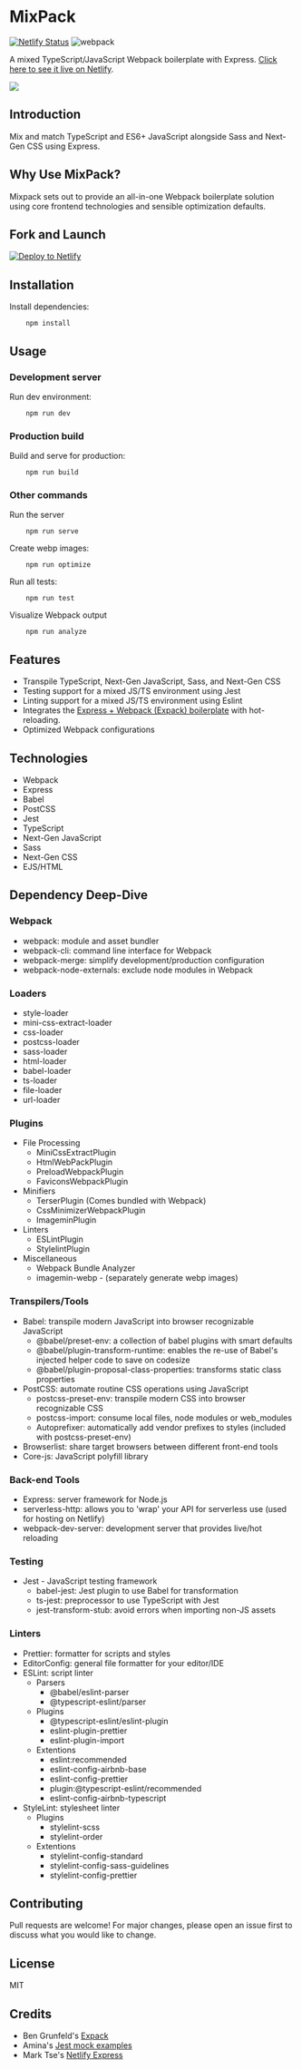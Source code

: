 # MixPack

[![Netlify Status](https://api.netlify.com/api/v1/badges/981f8252-c7bd-4215-8b05-60aee8402a2d/deploy-status)](https://app.netlify.com/sites/mixpack/deploys) ![webpack](https://img.shields.io/badge/webpack-5.0.0-green)

A mixed TypeScript/JavaScript Webpack boilerplate with Express. [Click here to see it live on Netlify](https://mixpack.netlify.app).

![](repo-logo.png)

## Introduction

Mix and match TypeScript and ES6+ JavaScript alongside Sass and Next-Gen CSS using Express.

## Why Use MixPack?

Mixpack sets out to provide an all-in-one Webpack boilerplate solution using core frontend technologies and sensible optimization defaults.

## Fork and Launch

[![Deploy to Netlify](https://www.netlify.com/img/deploy/button.svg)](https://app.netlify.com/start/deploy?repository=https://github.com/waldronmatt/mixpack)

## Installation
        
Install dependencies:

        npm install

## Usage

### Development server

Run dev environment:

        npm run dev

### Production build

Build and serve for production:

        npm run build

### Other commands

Run the server

        npm run serve

Create webp images:

        npm run optimize

Run all tests:

        npm run test

Visualize Webpack output

        npm run analyze

## Features
- Transpile TypeScript, Next-Gen JavaScript, Sass, and Next-Gen CSS
- Testing support for a mixed JS/TS environment using Jest
- Linting support for a mixed JS/TS environment using Eslint
- Integrates the [Express + Webpack (Expack) boilerplate](https://github.com/bengrunfeld/expack) with hot-reloading.
- Optimized Webpack configurations

## Technologies
- Webpack
- Express
- Babel
- PostCSS
- Jest
- TypeScript
- Next-Gen JavaScript
- Sass
- Next-Gen CSS
- EJS/HTML

## Dependency Deep-Dive

### Webpack
- webpack: module and asset bundler
- webpack-cli: command line interface for Webpack
- webpack-merge: simplify development/production configuration
- webpack-node-externals: exclude node modules in Webpack

### Loaders
- style-loader
- mini-css-extract-loader
- css-loader
- postcss-loader
- sass-loader
- html-loader
- babel-loader
- ts-loader
- file-loader
- url-loader

### Plugins
- File Processing
  - MiniCssExtractPlugin
  - HtmlWebPackPlugin
  - PreloadWebpackPlugin
  - FaviconsWebpackPlugin
- Minifiers
  - TerserPlugin (Comes bundled with Webpack)
  - CssMinimizerWebpackPlugin
  - ImageminPlugin
- Linters
  - ESLintPlugin
  - StylelintPlugin
- Miscellaneous
  - Webpack Bundle Analyzer
  - imagemin-webp - (separately generate webp images)

### Transpilers/Tools
- Babel: transpile modern JavaScript into browser recognizable JavaScript
  - @babel/preset-env: a collection of babel plugins with smart defaults
  - @babel/plugin-transform-runtime: enables the re-use of Babel's injected helper code to save on codesize
  - @babel/plugin-proposal-class-properties: transforms static class properties
- PostCSS: automate routine CSS operations using JavaScript
  - postcss-preset-env: transpile modern CSS into browser recognizable CSS
  - postcss-import: consume local files, node modules or web_modules
  - Autoprefixer: automatically add vendor prefixes to styles (included with postcss-preset-env)
- Browserlist: share target browsers between different front-end tools
- Core-js: JavaScript polyfill library

### Back-end Tools
- Express: server framework for Node.js
- serverless-http: allows you to 'wrap' your API for serverless use (used for hosting on Netlify)
- webpack-dev-server: development server that provides live/hot reloading

### Testing
- Jest - JavaScript testing framework
  - babel-jest: Jest plugin to use Babel for transformation
  - ts-jest: preprocessor to use TypeScript with Jest
  - jest-transform-stub: avoid errors when importing non-JS assets

### Linters
- Prettier: formatter for scripts and styles
- EditorConfig: general file formatter for your editor/IDE
- ESLint: script linter
  - Parsers
    - @babel/eslint-parser
    - @typescript-eslint/parser
  - Plugins
    - @typescript-eslint/eslint-plugin
    - eslint-plugin-prettier
    - eslint-plugin-import
  - Extentions
    - eslint:recommended
    - eslint-config-airbnb-base
    - eslint-config-prettier
    - plugin:@typescript-eslint/recommended
    - eslint-config-airbnb-typescript
- StyleLint: stylesheet linter
  - Plugins
    - stylelint-scss
    - stylelint-order
  - Extentions
    - stylelint-config-standard
    - stylelint-config-sass-guidelines
    - stylelint-config-prettier

## Contributing

Pull requests are welcome! For major changes, please open an issue first to discuss what you would like to change.

## License

MIT

## Credits

- Ben Grunfeld's [Expack](https://github.com/bengrunfeld/expack)
- Amina's [Jest mock examples](https://github.com/BulbEnergy/jest-mock-examples)
- Mark Tse's [Netlify Express](https://github.com/neverendingqs/netlify-express)
